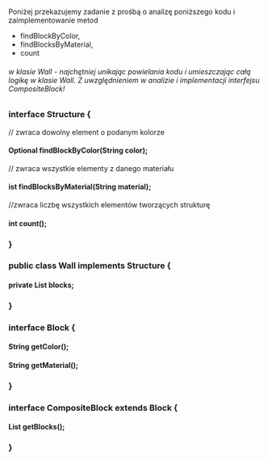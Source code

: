  Poniżej przekazujemy zadanie z prośbą o analizę poniższego kodu i zaimplementowanie metod 
 * findBlockByColor, 
 * findBlocksByMaterial, 
 * count 
###### w klasie Wall - najchętniej unikając powielania kodu i umieszczając całą logikę w klasie Wall. Z uwzględnieniem w analizie i implementacji interfejsu CompositeBlock!
### interface Structure {
// zwraca dowolny element o podanym kolorze
#### Optional<Block> findBlockByColor(String color);

// zwraca wszystkie elementy z danego materiału
#### ist<Block> findBlocksByMaterial(String material);

//zwraca liczbę wszystkich elementów tworzących strukturę
#### int count();
### }

### public class Wall implements Structure {
#### private List<Block> blocks;
### }

### interface Block {
#### String getColor();
#### String getMaterial();
### }

### interface CompositeBlock extends Block {
#### List<Block> getBlocks();
### }
